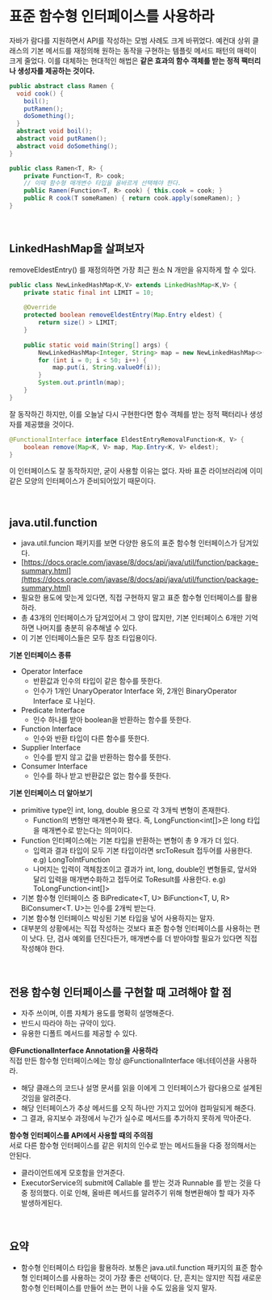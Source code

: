 # 표준 함수형 인터페이스를 사용하라

자바가 람다를 지원하면서 API를 작성하는 모범 사례도 크게 바뀌었다. 예컨대 상위 클래스의 기본 메서드를 재정의해 원하는 동작을 구현하는 템플릿 메서드 패턴의 매력이 크게 줄었다. 이를 대체하는 현대적인 해법은 **같은 효과의 함수 객체를 받는 정적 팩터리나 생성자를 제공하는 것이다.** 

```java
public abstract class Ramen {
  void cook() {
    boil();
    putRamen();
    doSomething();
  }
  abstract void boil();
  abstract void putRamen(); 
  abstract void doSomething();
}
```
```java
public class Ramen<T, R> {  
    private Function<T, R> cook;
    // 이때 함수형 매개변수 타입을 올바르게 선택해야 한다.
    public Ramen(Function<T, R> cook) { this.cook = cook; }  
    public R cook(T someRamen) { return cook.apply(someRamen); }  
}
```

<br>

## LinkedHashMap을 살펴보자
removeEldestEntry() 를 재정의하면 가장 최근 원소 N 개만을 유지하게 할 수 있다.
```java
public class NewLinkedHashMap<K,V> extends LinkedHashMap<K,V> {  
    private static final int LIMIT = 10;
    
    @Override  
    protected boolean removeEldestEntry(Map.Entry eldest) {  
        return size() > LIMIT;  
    }  
  
    public static void main(String[] args) {  
        NewLinkedHashMap<Integer, String> map = new NewLinkedHashMap<>();  
        for (int i = 0; i < 50; i++) {  
            map.put(i, String.valueOf(i));  
        }  
        System.out.println(map);  
    }  
}
```
잘 동작하긴 하지만, 이를 오늘날 다시 구현한다면 함수 객체를 받는 정적 팩터리나 생성자를 제공했을 것이다.
```java
@FunctionalInterface interface EldestEntryRemovalFunction<K, V> {
    boolean remove(Map<K, V> map, Map.Entry<K, V> eldest);
}
```
이 인터페이스도 잘 동작하지만, 굳이 사용할 이유는 없다. 자바 표준 라이브러리에 이미 같은 모양의 인터페이스가 준비되어있기 때문이다.

<br>

## java.util.function
- java.util.funcion 패키지를 보면 다양한 용도의 표준 함수형 인터페이스가 담겨있다.  
- [https://docs.oracle.com/javase/8/docs/api/java/util/function/package-summary.html](https://docs.oracle.com/javase/8/docs/api/java/util/function/package-summary.html)
- 필요한 용도에 맞는게 있다면, 직접 구현하지 말고 표준 함수형 인터페이스를 활용하라.
- 총 43개의 인터페이스가 담겨있어서 그 양이 많지만, 기본 인터페이스 6개만 기억하면 나머지를 충분히 유추해낼 수 있다.
- 이 기본 인터페이스들은 모두 참조 타입용이다.

**기본 인터페이스 종류**
- Operator Interface
	- 반환값과 인수의 타입이 같은 함수를 뜻한다.
	- 인수가 1개인 UnaryOperator Interface 와, 2개인 BinaryOperator Interface 로 나뉜다.
- Predicate Interface
  - 인수 하나를 받아 boolean을 반환하는 함수를 뜻한다.
- Function Interface
  - 인수와 반환 타입이 다른 함수를 뜻한다.
- Supplier Interface
  - 인수를 받지 않고 값을 반환하는 함수를 뜻한다. 
- Consumer Interface
  - 인수를 하나 받고 반환값은 없는 함수를 뜻한다.

**기본 인터페이스 더 알아보기**
- primitive type인 int, long, double 용으로 각 3개씩 변형이 존재한다.
  - Function의 변형만 매개변수화 됐다. 즉, LongFunction<int[]>은 long 타입을 매개변수로 받는다는 의미이다.
- Function 인터페이스에는 기본 타입을 반환하는 변형이 총 9 개가 더 있다.
  - 입력과 결과 타입이 모두 기본 타입이라면 srcToResult 접두어를 사용한다. e.g) LongToIntFunction
  - 나머지는 입력이 객체참조이고 결과가 int, long, double인 변형들로, 앞서와 달리 입력을 매개변수화하고 접두어로 ToResult를 사용한다. e.g) ToLongFunction<int[]>
- 기본 함수형 인터페이스 중 BiPredicate<T, U> BiFunction<T, U, R> BiConsumer<T. U>는 인수를 2개씩 받는다.
- 기본 함수형 인터페이스 박싱된 기본 타입을 넣어 사용하지는 말자.
- 대부분의 상황에서는 직접 작성하는 것보다 표준 함수형 인터페이스를 사용하는 편이 낫다. 단, 검사 예외를 던진다든가, 매개변수를 더 받아야할 필요가 있다면 직접 작성해야 한다.

<br>

## 전용 함수형 인터페이스를 구현할 때 고려해야 할 점
- 자주 쓰이며, 이름 자체가 용도를 명확히 설명해준다. 
- 반드시 따라야 하는 규약이 있다.
- 유용한 디폴트 메서드를 제공할 수 있다.

**@FunctionalInterface Annotation을 사용하라**  
직접 만든 함수형 인터페이스에는 항상 @FunctionalInterface 애너테이션을 사용하라.
- 해당 클래스의 코드나 설명 문서를 읽을 이에게 그 인터페이스가 람다용으로 설계된 것임을 알려준다.
- 해당 인터페이스가 추상 메서드를 오직 하나만 가지고 있어야 컴파일되게 해준다. 
- 그 결과, 유지보수 과정에서 누간가 실수로 메서드를 추가하지 못하게 막아준다.

**함수형 인터페이스를 API에서 사용할 때의 주의점**  
서로 다른 함수형 인터페이스를 같은 위치의 인수로 받는 메서드들을 다중 정의해서는 안된다.
- 클라이언트에게 모호함을 안겨준다.
- ExecutorService의 submit에 Callable<T> 를 받는 것과 Runnable<T> 를 받는 것을 다중 정의했다. 이로 인해, 올바른 메서드를 알려주기 위해 형변환해야 할 때가 자주 발생하게된다.

<br>

## 요약
- 함수형 인터페이스 타입을 활용하라. 보통은 java.util.function 패키지의 표준 함수형 인터페이스를 사용하는 것이 가장 좋은 선택이다. 단, 흔치는 않지만 직접 새로운 함수형 인터페이스를 만들어 쓰는 편이 나을 수도 있음을 잊지 말자.